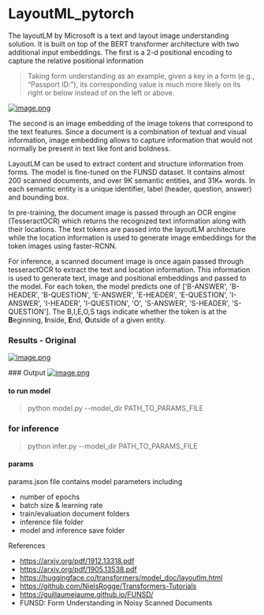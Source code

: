 # LayoutML_pytorch


The layoutLM by Microsoft is a text and layout image understanding solution. 
It is built on top of the BERT transformer architecture
with two additional input embeddings. The first is a 2-d positional encoding to 
capture the relative positional information

> Taking form understanding as an example, given a
key in a form (e.g., “Passport ID:”), its corresponding value is much
more likely on its right or below instead of on the left or above.


[![image.png](https://i.postimg.cc/RCjXsgpB/image.png)](https://postimg.cc/Jt5Nt5W6)


The second is an image embedding of the image tokens that correspond to the text features. 
Since a document is a combination of textual and visual information, image embedding allows to capture information
that would not normally be present in text like font and boldness.


LayoutLM can be used to extract content and structure information from forms. 
The model is fine-tuned on the FUNSD dataset. It contains almost 200 scanned 
documents, and over 9K semantic entities, and 31K+ words. In each semantic
entity is a unique identifier, label (header, question, answer) and bounding box. 


In pre-training, the document image is passed through an OCR engine (TesseractOCR) 
which returns the recognized text information along with their locations. The
text tokens are passed into the layoutLM architecture while the location
information is used to generate image embeddings for the token images using faster-RCNN.


For inference, a scanned document image is once again passed through tesseractOCR to extract
the text and location information. This information is used to generate text, image
and positional embeddings and passed to the model. For each token, the model predicts one of 
['B-ANSWER', 'B-HEADER', 'B-QUESTION', 'E-ANSWER', 'E-HEADER', 'E-QUESTION', 'I-ANSWER', 'I-HEADER', 
'I-QUESTION', 'O', 'S-ANSWER', 'S-HEADER', 'S-QUESTION']. The B,I,E,O,S tags indicate whether the token
is at the **B**eginning, **I**nside, **E**nd, **O**utside of a given entity. 


### Results - Original
[![image.png](https://i.postimg.cc/52F1cKbS/image.png)](https://postimg.cc/21mghwq1)


### Output
[![image.png](https://i.postimg.cc/26CfZzv0/image.png)](https://postimg.cc/B87yWfmF)


#### to run model
> python model.py --model_dir PATH_TO_PARAMS_FILE

### for inference
> python infer.py --model_dir PATH_TO_PARAMS_FILE


#### params
params.json file contains model parameters including

* number of epochs
* batch size & learning rate
* train/evaluation document folders
* inference file folder
* model and inference save folder



References

* https://arxiv.org/pdf/1912.13318.pdf
* https://arxiv.org/pdf/1905.13538.pdf
* https://huggingface.co/transformers/model_doc/layoutlm.html
* https://github.com/NielsRogge/Transformers-Tutorials
* https://guillaumejaume.github.io/FUNSD/
* FUNSD: Form Understanding in Noisy Scanned Documents


